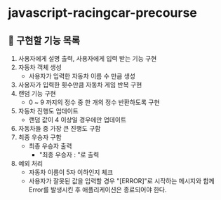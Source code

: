 # javascript-racingcar-precourse

## 📄 구현할 기능 목록 

1. 사용자에게 설명 출력, 사용자에게 입력 받는 기능 구현
2. 자동차 객체 생성
    - 사용자가 입력한 자동차 이름 수 만큼 생성
3. 사용자가 입력한 횟수만큼 자동차 게임 반복 구현
4. 랜덤 기능 구현
    - 0 ~ 9 까지의 정수 중 한 개의 정수 반환하도록 구현
5. 자동차 진행도 업데이트 
    - 랜덤 값이 4 이상일 경우에만 업데이트
6. 자동차들 중 가장 큰 진행도 구함
7. 최종 우승자 구함
    - 최종 우승자 출력
        - "최종 우승자 : "로 출력
8. 예외 처리
    - 자동차 이름이 5자 이하인지 체크 <br>
    - 사용자가 잘못된 값을 입력할 경우 "[ERROR]"로 시작하는 메시지와 함께 Error를 발생시킨 후 애플리케이션은 종료되어야 한다.
    
